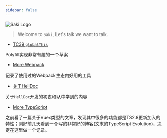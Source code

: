```yaml
---
sidebar: false
---
```


<style>
  .markdown-body {
    margin-top: 60px;
  }
  .markdown-body blockquote {
    font-size: 22px;
  }
  .markdown-body ul {
    margin-left: 0 !important;
  }
  .markdown-body li {
    font-size: 24px;
  }
  .markdown-body li:before {
    display: none !important;
  }
  .markdown-body ul + p {
    font-size: 15px;
  }
</style>


![Saki Logo](./Saki.png)

> Welcome to `Saki`,  Let's talk we want to talk.

- [TC39 `globalThis`](./TC39%20globalThis)

Polyfill实现非常有趣的一个草案

- [More Webpack](./More%20Webpack)

记录了使用过的Webpack生态内好用的工具

- [关于HellDoc](./About%20Hell)

关于`HellDoc`开发的初衷和从中学到的内容

- [More TypeScript](./TypeScript%202.8%20News)

之前看了一篇关于Vuex类型的文章，发现其中很多的功能都是TS2.8更新加入的特性；刚好前几天看到一个写的非常好的博客(文末的TypeScript Evolution)，决定在这里做一个记录。